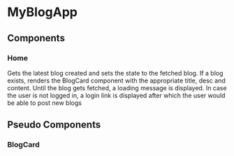 # MyBlogApp

## Components

### Home
Gets the latest blog created and sets the state to the fetched blog. If a blog exists, renders the BlogCard component with the appropriate title, desc and content. Until the blog gets fetched, a loading message is displayed. In case the user is not logged in, a login link is displayed after which the user would be able to post new blogs

## Pseudo Components

### BlogCard

